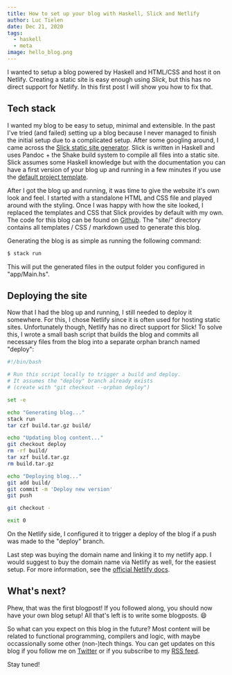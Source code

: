 ```yaml
---
title: How to set up your blog with Haskell, Slick and Netlify
author: Luc Tielen
date: Dec 21, 2020
tags:
  - haskell
  - meta
image: hello_blog.png
---
```


I wanted to setup a blog powered by Haskell and HTML/CSS and host it on
Netlify. Creating a static site is easy enough using _Slick_, but this has no
direct support for Netlify. In this first post I will show you how to fix that.

## Tech stack

I wanted my blog to be easy to setup, minimal and extensible. In the past
I've tried (and failed) setting up a blog because I never managed to finish
the initial setup due to a complicated setup. After some googling around,
I came across the
[Slick static site generator](https://hackage.haskell.org/package/slick).
Slick is written in Haskell and uses Pandoc + the Shake build system to
compile all files into a static site. Slick assumes some Haskell knowledge
but with the documentation you can have a first version of your blog up and
running in a few minutes if you use the
[default project template](https://github.com/ChrisPenner/slick-template).

After I got the blog up and running, it was time to give the website
it's own look and feel. I started with a standalone HTML and CSS file and
played around with the styling. Once I was happy with how the site looked,
I replaced the templates and CSS that Slick provides by default with
my own. The code for this blog can be found on
[Github](https://github.com/luc-tielen/blog.git). The "site/" directory
contains all templates / CSS / markdown used to generate this blog.

Generating the blog is as simple as running the following command:

```bash
$ stack run
```

This will put the generated files in the output folder you configured in
"app/Main.hs".

## Deploying the site

Now that I had the blog up and running, I still needed to deploy it somewhere.
For this, I chose Netlify since it is often used for hosting static sites.
Unfortunately though, Netlify has no direct support for Slick! To solve this,
I wrote a small bash script that builds the blog and commits all necessary files from the blog into a separate orphan branch named "deploy":

```bash
#!/bin/bash

# Run this script locally to trigger a build and deploy.
# It assumes the "deploy" branch already exists
# (create with "git checkout --orphan deploy")

set -e

echo "Generating blog..."
stack run
tar czf build.tar.gz build/

echo "Updating blog content..."
git checkout deploy
rm -rf build/
tar xzf build.tar.gz
rm build.tar.gz

echo "Deploying blog..."
git add build/
git commit -m 'Deploy new version'
git push

git checkout -

exit 0
```

On the Netlify side, I configured it to trigger a deploy of the blog if a
push was made to the "deploy" branch.

Last step was buying the domain name and linking it to my netlify app.
I would suggest to buy the domain name via Netlify as well, for the
easiest setup. For more information, see the
[official Netlify docs](https://docs.netlify.com/domains-https/custom-domains/#assign-a-domain-to-a-site).

## What's next?

Phew, that was the first blogpost! If you followed along, you should now
have your own blog setup! All that's left is to write some blogposts. :smile:

So what can you expect on this blog in the future? Most content will be related to functional programming, compilers and logic, with maybe
occassionally some other (non-)tech things. You can get updates
on this blog if you follow me on [Twitter](https://twitter.com/luctielen) or if
you subscribe to my [RSS feed](https://luctielen.com/atom.xml).

Stay tuned!

